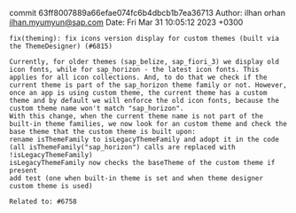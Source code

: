 commit 63ff8007889a66efae074fc6b4dbcb1b7ea36713
Author: ilhan orhan <ilhan.myumyun@sap.com>
Date:   Fri Mar 31 10:05:12 2023 +0300

    fix(theming): fix icons version display for custom themes (built via the ThemeDesigner) (#6815)
    
    Currently, for older themes (sap_belize, sap_fiori_3) we display old icon fonts, while for sap_horizon - the latest icon fonts. This applies for all icon collections. And, to do that we check if the current theme is part of the sap_horizon theme family or not. However, once an app is using custom theme, the current theme has a custom theme and by default we will enforce the old icon fonts, because the custom theme name won't match "sap_horizon".
    With this change, when the current theme name is not part of the built-in theme families, we now look for an custom theme and check the base theme that the custom theme is built upon:
    rename isThemeFamily to isLegacyThemeFamily and adopt it in the code (all isThemeFamily("sap_horizon") calls are replaced with !isLegacyThemeFamily)
    isLegacyThemeFamily now checks the baseTheme of the custom theme if present
    add test (one when built-in theme is set and when theme designer custom theme is used)
    
    Related to: #6758

